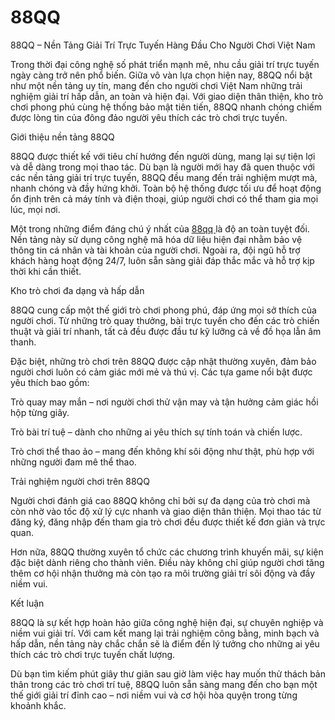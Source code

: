 # 88QQ
88QQ – Nền Tảng Giải Trí Trực Tuyến Hàng Đầu Cho Người Chơi Việt Nam

Trong thời đại công nghệ số phát triển mạnh mẽ, nhu cầu giải trí trực tuyến ngày càng trở nên phổ biến. Giữa vô vàn lựa chọn hiện nay, 88QQ nổi bật như một nền tảng uy tín, mang đến cho người chơi Việt Nam những trải nghiệm giải trí hấp dẫn, an toàn và hiện đại. Với giao diện thân thiện, kho trò chơi phong phú cùng hệ thống bảo mật tiên tiến, 88QQ nhanh chóng chiếm được lòng tin của đông đảo người yêu thích các trò chơi trực tuyến.

Giới thiệu nền tảng 88QQ

88QQ được thiết kế với tiêu chí hướng đến người dùng, mang lại sự tiện lợi và dễ dàng trong mọi thao tác. Dù bạn là người mới hay đã quen thuộc với các nền tảng giải trí trực tuyến, 88QQ đều mang đến trải nghiệm mượt mà, nhanh chóng và đầy hứng khởi. Toàn bộ hệ thống được tối ưu để hoạt động ổn định trên cả máy tính và điện thoại, giúp người chơi có thể tham gia mọi lúc, mọi nơi.

Một trong những điểm đáng chú ý nhất của <a href=https://88qq.site> 88qq </a>  là độ an toàn tuyệt đối. Nền tảng này sử dụng công nghệ mã hóa dữ liệu hiện đại nhằm bảo vệ thông tin cá nhân và tài khoản của người chơi. Ngoài ra, đội ngũ hỗ trợ khách hàng hoạt động 24/7, luôn sẵn sàng giải đáp thắc mắc và hỗ trợ kịp thời khi cần thiết.

Kho trò chơi đa dạng và hấp dẫn

88QQ cung cấp một thế giới trò chơi phong phú, đáp ứng mọi sở thích của người chơi. Từ những trò quay thưởng, bài trực tuyến cho đến các trò chiến thuật và giải trí nhanh, tất cả đều được đầu tư kỹ lưỡng cả về đồ họa lẫn âm thanh.

Đặc biệt, những trò chơi trên 88QQ được cập nhật thường xuyên, đảm bảo người chơi luôn có cảm giác mới mẻ và thú vị. Các tựa game nổi bật được yêu thích bao gồm:

Trò quay may mắn – nơi người chơi thử vận may và tận hưởng cảm giác hồi hộp từng giây.

Trò bài trí tuệ – dành cho những ai yêu thích sự tính toán và chiến lược.

Trò chơi thể thao ảo – mang đến không khí sôi động như thật, phù hợp với những người đam mê thể thao.

Trải nghiệm người chơi trên 88QQ

Người chơi đánh giá cao 88QQ không chỉ bởi sự đa dạng của trò chơi mà còn nhờ vào tốc độ xử lý cực nhanh và giao diện thân thiện. Mọi thao tác từ đăng ký, đăng nhập đến tham gia trò chơi đều được thiết kế đơn giản và trực quan.

Hơn nữa, 88QQ thường xuyên tổ chức các chương trình khuyến mãi, sự kiện đặc biệt dành riêng cho thành viên. Điều này không chỉ giúp người chơi tăng thêm cơ hội nhận thưởng mà còn tạo ra môi trường giải trí sôi động và đầy niềm vui.

Kết luận

88QQ là sự kết hợp hoàn hảo giữa công nghệ hiện đại, sự chuyên nghiệp và niềm vui giải trí. Với cam kết mang lại trải nghiệm công bằng, minh bạch và hấp dẫn, nền tảng này chắc chắn sẽ là điểm đến lý tưởng cho những ai yêu thích các trò chơi trực tuyến chất lượng.

Dù bạn tìm kiếm phút giây thư giãn sau giờ làm việc hay muốn thử thách bản thân trong các trò chơi trí tuệ, 88QQ luôn sẵn sàng mang đến cho bạn một thế giới giải trí đỉnh cao – nơi niềm vui và cơ hội hòa quyện trong từng khoảnh khắc.
